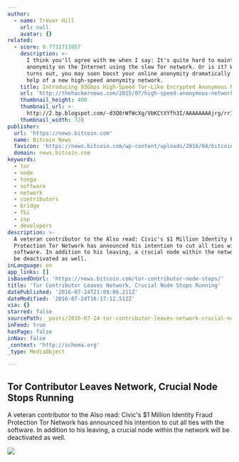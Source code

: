 ```yaml
---
author:
  - name: Trevor Hill
    url: null
    avatar: {}
related:
  - score: 0.7731713057
    description: >-
      I think you'll agree with me when I say: It's quite hard to maintain
      anonymity on the Internet using the slow Tor network. Or is it? Well, it
      turns out, you may soon boost your online anonymity dramatically with the
      help of a new high-speed anonymity network.
    title: Introducing 93Gbps High-Speed Tor-Like Encrypted Anonymous Network
    url: 'http://thehackernews.com/2015/07/high-speed-anonymous-network.html'
    thumbnail_height: 400
    thumbnail_url: >-
      http://2.bp.blogspot.com/-d3Q0rWfWcXg/VbKCtXYfh3I/AAAAAAAAjrg/rr1ZEms2gHw/s1600/hornet-anonymous-network.jpg
    thumbnail_width: 728
publisher:
  url: 'https://news.bitcoin.com'
  name: Bitcoin News
  favicon: 'https://news.bitcoin.com/wp-content/uploads/2016/04/bitcoin_fav.png'
  domain: news.bitcoin.com
keywords:
  - tor
  - node
  - tonga
  - software
  - network
  - contributors
  - bridge
  - fbi
  - isp
  - developers
description: >-
  A veteran contributor to the Also read: Civic's $1 Million Identity Fraud
  Protection Tor Network has announced his intention to cut all ties with the
  software. In addition to his leaving, a crucial node within the network will
  be deactivated as well.
inLanguage: en
app_links: []
isBasedOnUrl: 'https://news.bitcoin.com/tor-contributor-node-stops/'
title: 'Tor Contributor Leaves Network, Crucial Node Stops Running'
datePublished: '2016-07-24T21:09:06.211Z'
dateModified: '2016-07-24T16:17:12.512Z'
via: {}
starred: false
sourcePath: _posts/2016-07-24-tor-contributor-leaves-network-crucial-node-stops-running.md
inFeed: true
hasPage: false
inNav: false
_context: 'http://schema.org'
_type: MediaObject

---
```

<article style=""><h1>Tor Contributor Leaves Network, Crucial Node Stops Running</h1><p>A veteran contributor to the Also read: Civic's $1 Million Identity Fraud Protection Tor Network has announced his intention to cut all ties with the software. In addition to his leaving, a crucial node within the network will be deactivated as well.</p><img src="https://news.bitcoin.com/wp-content/uploads/2016/07/14fc0317df9cce5a06e1f98aad5041f8.jpg" /></article>